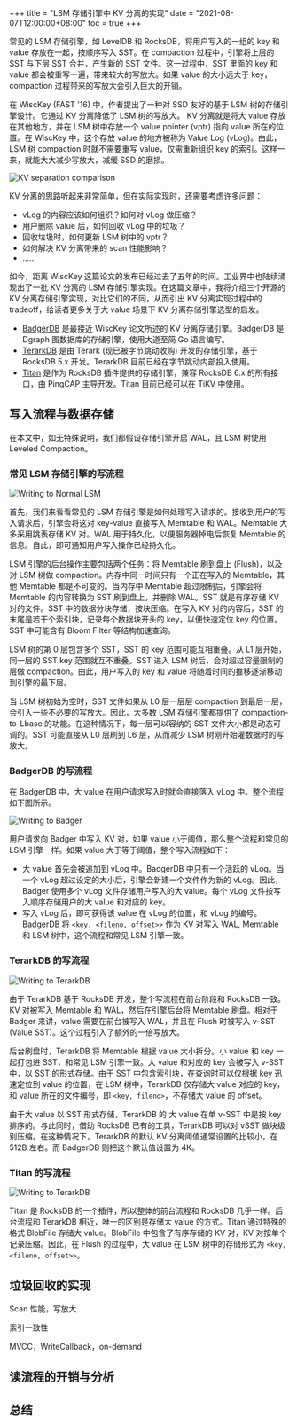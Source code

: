 +++
title = "LSM 存储引擎中 KV 分离的实现"
date = "2021-08-07T12:00:00+08:00"
toc = true
+++


常见的 LSM 存储引擎，如 LevelDB 和 RocksDB，将用户写入的一组的 key 和 value 存放在一起，按顺序写入 SST。在 compaction 过程中，引擎将上层的 SST 与下层 SST 合并，产生新的 SST 文件。这一过程中，SST 里面的 key 和 value 都会被重写一遍，带来较大的写放大。如果 value 的大小远大于 key，compaction 过程带来的写放大会引入巨大的开销。

在 WiscKey (FAST '16) 中，作者提出了一种对 SSD 友好的基于 LSM 树的存储引擎设计。它通过 KV 分离降低了 LSM 树的写放大。
KV 分离就是将大 value 存放在其他地方，并在 LSM 树中存放一个 value pointer (vptr) 指向 value 所在的位置。在 WiscKey 中，这个存放 value 的地方被称为 Value Log (vLog)。由此，LSM 树 compaction 时就不需要重写 value，仅需重新组织 key 的索引。这样一来，就能大大减少写放大，减缓 SSD 的磨损。

![KV separation comparison](compaction-comparison.png)

KV 分离的思路听起来非常简单，但在实际实现时，还需要考虑许多问题：
* vLog 的内容应该如何组织？如何对 vLog 做压缩？
* 用户删除 value 后，如何回收 vLog 中的垃圾？
* 回收垃圾时，如何更新 LSM 树中的 vptr？
* 如何解决 KV 分离带来的 scan 性能影响？
* ……

如今，距离 WiscKey 这篇论文的发布已经过去了五年的时间。工业界中也陆续涌现出了一批 KV 分离的 LSM 存储引擎实现。在这篇文章中，我将介绍三个开源的 KV 分离存储引擎实现，对比它们的不同，从而引出 KV 分离实现过程中的 tradeoff，给读者更多关于大 value 场景下 KV 分离存储引擎选型的启发。

* [BadgerDB](https://github.com/dgraph-io/badger) 是最接近 WiscKey 论文所述的 KV 分离存储引擎。BadgerDB 是 Dgraph 图数据库的存储引擎，使用大道至简 Go 语言编写。
* [TerarkDB](https://github.com/bytedance/terarkdb) 是由 Terark (现已被字节跳动收购) 开发的存储引擎，基于 RocksDB 5.x 开发。TerarkDB 目前已经在字节跳动内部投入使用。
* [Titan](https://github.com/tikv/titan) 是作为 RocksDB 插件提供的存储引擎，兼容 RocksDB 6.x 的所有接口，由 PingCAP 主导开发。Titan 目前已经可以在 TiKV 中使用。

## 写入流程与数据存储 

在本文中，如无特殊说明，我们都假设存储引擎开启 WAL，且 LSM 树使用 Leveled Compaction。

### 常见 LSM 存储引擎的写流程

![Writing to Normal LSM](write-normal-lsm.png)

首先，我们来看看常见的 LSM 存储引擎是如何处理写入请求的。接收到用户的写入请求后，引擎会将这对 key-value 直接写入 Memtable 和 WAL。Memtable 大多采用跳表存储 KV 对。WAL 用于持久化，以便服务器掉电后恢复 Memtable 的信息。自此，即可通知用户写入操作已经持久化。

LSM 引擎的后台操作主要包括两个任务：将 Memtable 刷到盘上 (Flush)，以及对 LSM 树做 compaction。内存中同一时间只有一个正在写入的 Memtable，其他 Memtable 都是不可变的。当内存中 Memtable 超过限制后，引擎会将 Memtable 的内容转换为 SST 刷到盘上，并删除 WAL。SST 就是有序存储 KV 对的文件。SST 中的数据分块存储，按块压缩。在写入 KV 对的内容后，SST 的末尾是若干个索引块，记录每个数据块开头的 key，以便快速定位 key 的位置。SST 中可能含有 Bloom Filter 等结构加速查询。

LSM 树的第 0 层包含多个 SST，SST 的 key 范围可能互相重叠。从 L1 层开始，同一层的 SST key 范围就互不重叠。SST 进入 LSM 树后，会对超过容量限制的层做 compaction。由此，用户写入的 key 和 value 将随着时间的推移逐渐移动到引擎的最下层。

当 LSM 树初始为空时，SST 文件如果从 L0 层一层层 compaction 到最后一层，会引入一些不必要的写放大。因此，大多数 LSM 存储引擎都提供了 compaction-to-Lbase 的功能。在这种情况下，每一层可以容纳的 SST 文件大小都是动态可调的。SST 可能直接从 L0 层刷到 L6 层，从而减少 LSM 树刚开始灌数据时的写放大。

### BadgerDB 的写流程

在 BadgerDB 中，大 value 在用户请求写入时就会直接落入 vLog 中。整个流程如下图所示。

![Writing to Badger](write-badger.png)

用户请求向 Badger 中写入 KV 对，如果 value 小于阈值，那么整个流程和常见的 LSM 引擎一样。如果 value 大于等于阈值，整个写入流程如下：
* 大 value 首先会被追加到 vLog 中。BadgerDB 中只有一个活跃的 vLog。当一个 vLog 超过设定的大小后，引擎会新建一个文件作为新的 vLog。因此，Badger 使用多个 vLog 文件存储用户写入的大 value。每个 vLog 文件按写入顺序存储用户的大 value 和对应的 key。
* 写入 vLog 后，即可获得该 value 在 vLog 的位置，和 vLog 的编号。BadgerDB 将 `<key, <fileno, offset>>` 作为 KV 对写入 WAL, Memtable 和 LSM 树中，这个流程和常见 LSM 引擎一致。

### TerarkDB 的写流程

![Writing to TerarkDB](write-terarkdb.png)

由于 TerarkDB 基于 RocksDB 开发，整个写流程在前台阶段和 RocksDB 一致。KV 对被写入 Memtable 和 WAL，然后在引擎后台将 Memtable 刷盘。相对于 Badger 来讲，value 需要在前台被写入 WAL，并且在 Flush 时被写入 v-SST (Value SST)。这个过程引入了额外的一倍写放大。

后台刷盘时，TerarkDB 将 Memtable 根据 value 大小拆分。小 value 和 key 一起打包进 SST，和常见 LSM 引擎一致。大 value 和对应的 key 会被写入 v-SST 中，以 SST 的形式存储。由于 SST 中包含索引块，在查询时可以仅根据 key 迅速定位到 value 的位置，在 LSM 树中，TerarkDB 仅存储大 value 对应的 key，和 value 所在的文件编号，即 `<key, fileno>`，不存储大 value 的 offset。

由于大 value 以 SST 形式存储，TerarkDB 的 大 value 在单 v-SST 中是按 key 排序的。与此同时，借助 RocksDB 已有的工具，TerarkDB 可以对 vSST 做块级别压缩。在这种情况下，TerarkDB 的默认 KV 分离阈值通常设置的比较小，在 512B 左右。而 BadgerDB 则把这个默认值设置为 4K。

### Titan 的写流程

![Writing to TerarkDB](write-titan.png)

Titan 是 RocksDB 的一个插件，所以整体的前台流程和 RocksDB 几乎一样。后台流程和 TerarkDB 相近，唯一的区别是存储大 value 的方式。Titan 通过特殊的格式 BlobFile 存储大 value。BlobFile 中包含了有序存储的 KV 对，KV 对按单个记录压缩。因此，在 Flush 的过程中，大 value 在 LSM 树中的存储形式为 `<key, <fileno, offset>>`。

## 垃圾回收的实现

Scan 性能，写放大

索引一致性

MVCC，WriteCallback，on-demand

## 读流程的开销与分析

## 总结
